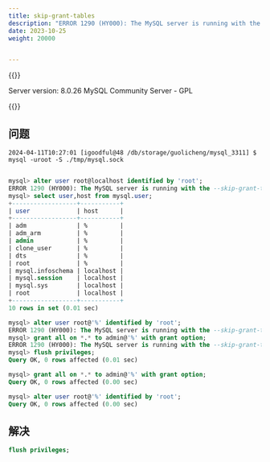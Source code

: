 ```yaml
---
title: skip-grant-tables
description: "ERROR 1290 (HY000): The MySQL server is running with the --skip-grant-tables option so it cannot execute this statement"
date: 2023-10-25
weight: 20000


---
```


{{<note>}}
<!---->
Server version: 8.0.26 MySQL Community Server - GPL



{{</note>}}



## 问题

`2024-04-11T10:27:01 [igoodful@48 /db/storage/guolicheng/mysql_3311] $ mysql -uroot -S ./tmp/mysql.sock`
```sql

mysql> alter user root@localhost identified by 'root';
ERROR 1290 (HY000): The MySQL server is running with the --skip-grant-tables option so it cannot execute this statement
mysql> select user,host from mysql.user;
+------------------+-----------+
| user             | host      |
+------------------+-----------+
| adm              | %         |
| adm_arm          | %         |
| admin            | %         |
| clone_user       | %         |
| dts              | %         |
| root             | %         |
| mysql.infoschema | localhost |
| mysql.session    | localhost |
| mysql.sys        | localhost |
| root             | localhost |
+------------------+-----------+
10 rows in set (0.01 sec)

mysql> alter user root@'%' identified by 'root';
ERROR 1290 (HY000): The MySQL server is running with the --skip-grant-tables option so it cannot execute this statement
mysql> grant all on *.* to admin@'%' with grant option;
ERROR 1290 (HY000): The MySQL server is running with the --skip-grant-tables option so it cannot execute this statement
mysql> flush privileges;
Query OK, 0 rows affected (0.01 sec)

mysql> grant all on *.* to admin@'%' with grant option;
Query OK, 0 rows affected (0.00 sec)

mysql> alter user root@'%' identified by 'root';
Query OK, 0 rows affected (0.00 sec)

```

## 解决

```sql
flush privileges;
```
















